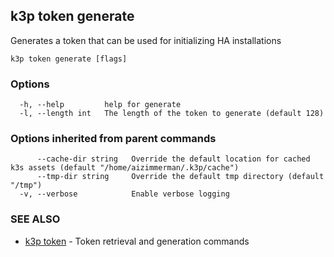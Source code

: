 ## k3p token generate

Generates a token that can be used for initializing HA installations

```
k3p token generate [flags]
```

### Options

```
  -h, --help         help for generate
  -l, --length int   The length of the token to generate (default 128)
```

### Options inherited from parent commands

```
      --cache-dir string   Override the default location for cached k3s assets (default "/home/aizimmerman/.k3p/cache")
      --tmp-dir string     Override the default tmp directory (default "/tmp")
  -v, --verbose            Enable verbose logging
```

### SEE ALSO

* [k3p token](k3p_token.md)	 - Token retrieval and generation commands

